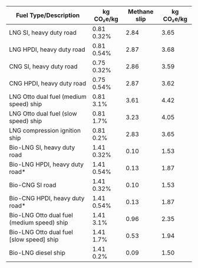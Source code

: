 | Fuel Type/Description | kg CO₂e/kg | Methane slip | kg CO₂e/kg |
| --- | --- | --- | --- |
| LNG SI, heavy duty road | 0.81 0.32% | 2.84 | 3.65 |
| LNG HPDI, heavy duty road | 0.81 0.54% | 2.87 | 3.68 |
| CNG SI, heavy duty road | 0.75 0.32% | 2.86 | 3.59 |
| CNG HPDI, heavy duty road | 0.75 0.54% | 2.87 | 3.62 |
| LNG Otto dual fuel (medium speed) ship | 0.81 3.1% | 3.61 | 4.42 |
| LNG Otto dual fuel (slow speed) ship | 0.81 1.7% | 3.23 | 4.05 |
| LNG compression ignition ship | 0.81 0.2% | 2.83 | 3.65 |
| Bio-LNG SI, heavy duty road | 1.41 0.32% | 0.10 | 1.53 |
| Bio-LNG HPDI, heavy duty road* | 1.41 0.54% | 0.13 | 1.87 |
| Bio-CNG SI road | 1.41 0.32% | 0.10 | 1.53 |
| Bio-CNG HPDI, heavy duty road* | 1.41 0.54% | 0.13 | 1.87 |
| Bio-LNG Otto dual fuel (medium speed) ship | 1.41 3.1% | 0.96 | 2.35 |
| Bio-LNG Otto dual fuel [slow speed] ship | 1.41 1.7% | 0.53 | 1.94 |
| Bio-LNG diesel ship | 1.41 0.2% | 0.09 | 1.50 |

